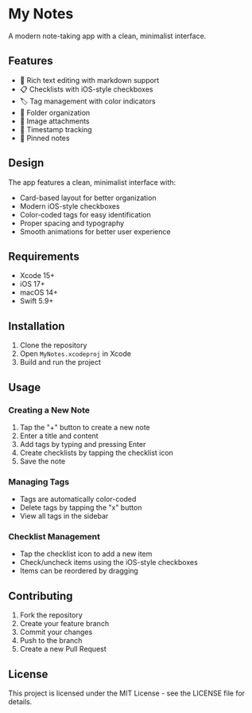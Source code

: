 # My Notes

A modern note-taking app with a clean, minimalist interface.

## Features

- 📝 Rich text editing with markdown support
- 📋 Checklists with iOS-style checkboxes
- 🏷️ Tag management with color indicators
- 📁 Folder organization
- 📸 Image attachments
- 📅 Timestamp tracking
- 📌 Pinned notes

## Design

The app features a clean, minimalist interface with:

- Card-based layout for better organization
- Modern iOS-style checkboxes
- Color-coded tags for easy identification
- Proper spacing and typography
- Smooth animations for better user experience

## Requirements

- Xcode 15+
- iOS 17+
- macOS 14+
- Swift 5.9+

## Installation

1. Clone the repository
2. Open `MyNotes.xcodeproj` in Xcode
3. Build and run the project

## Usage

### Creating a New Note

1. Tap the "+" button to create a new note
2. Enter a title and content
3. Add tags by typing and pressing Enter
4. Create checklists by tapping the checklist icon
5. Save the note

### Managing Tags

- Tags are automatically color-coded
- Delete tags by tapping the "x" button
- View all tags in the sidebar

### Checklist Management

- Tap the checklist icon to add a new item
- Check/uncheck items using the iOS-style checkboxes
- Items can be reordered by dragging

## Contributing

1. Fork the repository
2. Create your feature branch
3. Commit your changes
4. Push to the branch
5. Create a new Pull Request

## License

This project is licensed under the MIT License - see the LICENSE file for details.
